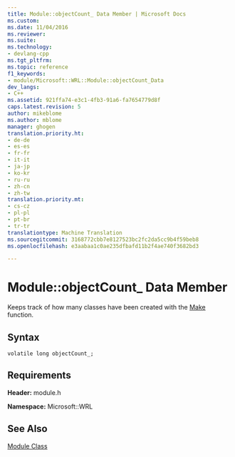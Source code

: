 ```yaml
---
title: Module::objectCount_ Data Member | Microsoft Docs
ms.custom: 
ms.date: 11/04/2016
ms.reviewer: 
ms.suite: 
ms.technology:
- devlang-cpp
ms.tgt_pltfrm: 
ms.topic: reference
f1_keywords:
- module/Microsoft::WRL::Module::objectCount_Data
dev_langs:
- C++
ms.assetid: 921ffa74-e3c1-4fb3-91a6-fa7654779d8f
caps.latest.revision: 5
author: mikeblome
ms.author: mblome
manager: ghogen
translation.priority.ht:
- de-de
- es-es
- fr-fr
- it-it
- ja-jp
- ko-kr
- ru-ru
- zh-cn
- zh-tw
translation.priority.mt:
- cs-cz
- pl-pl
- pt-br
- tr-tr
translationtype: Machine Translation
ms.sourcegitcommit: 3168772cbb7e8127523bc2fc2da5cc9b4f59beb8
ms.openlocfilehash: e3aabaa1c0ae235dfbafd11b2f4ae740f3682bd3

---
```

# Module::objectCount_ Data Member
Keeps track of how many classes have been created with the [Make](../windows/make-function.md) function.  
  
## Syntax  
  
```  
volatile long objectCount_;  
```  
  
## Requirements  
 **Header:** module.h  
  
 **Namespace:** Microsoft::WRL
 
 ## See Also
 [Module Class](../windows/module-class.md)


<!--HONumber=Jan17_HO1-->


